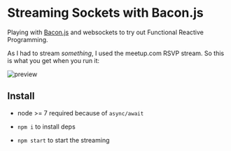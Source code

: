 # Streaming Sockets with Bacon.js

Playing with [Bacon.js](http://baconjs.github.io/) and websockets to try out Functional Reactive Programming.

As I had to stream *something*, I used the meetup.com RSVP stream. So this is what you get when you run it:

![preview](bacon-socket.gif?raw=true "preview")

## Install

- node >= 7 required because of `async/await`

- `npm i` to install deps

- `npm start` to start the streaming
